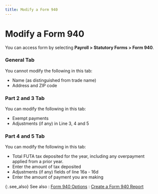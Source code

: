 ```yaml
---
title: Modify a Form 940
---
```


# Modify a Form 940


You can access form by selecting **Payroll 
 &gt; Statutory Forms &gt; Form 940**.

### General Tab


You cannot modify the following in this tab:

- Name (as distinguished  from trade name)
- Address and  ZIP code


### Part 2 and 3 Tab


You can modify the following in this tab:

- Exempt payments
- Adjustments  (if any) in Line 3, 4 and 5


### Part 4 and 5 Tab


You can modify the following in this tab:

- Total FUTA  tax deposited for the year, including any overpayment applied from a prior  year.
- Enter the amount  of tax deposited
- Adjustments  (if any) fields of line 16a - 16d
- Enter the amount  of payment you are making



{:.see_also}
See also
: [Form  940 Options]({{site.prl_baseurl}}/statutory-forms-and-reports/form-940/creating-a-form-940-report/employee_form_940_options_sfr.html)
: [Create  a Form 940 Report]({{site.prl_baseurl}}/statutory-forms-and-reports/form-940/creating-a-form-940-report/create_a_form_940_report_sfr.html)
